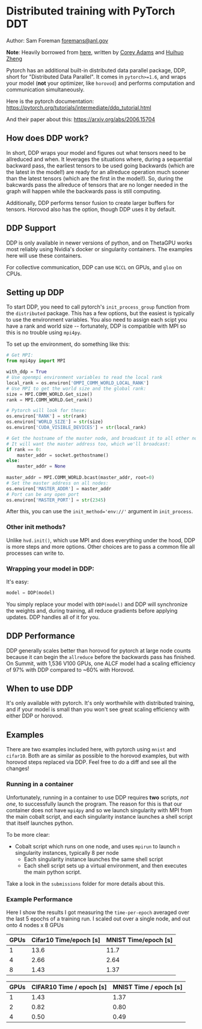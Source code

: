 # Distributed training with PyTorch DDT

Author: Sam Foreman [foremans@anl.gov](mailto:foremans@anl.gov)

**Note**: Heavily borrowed from [here](https://github.com/argonne-lcf/sdl_ai_workshop/blob/master/01_distributedDeepLearning/DDP/README.md), written by [Corey Adams](mailto:corey.adams@anl.gov) and [Huihuo Zheng](mailto:huihuo.zheng@anl.gov)

Pytorch has an additional built-in distributed data parallel package, DDP, short for "Distributed Data Parallel". It comes in `pytorch>=1.6`, and wraps your model (**not** your optimizer, like `horovod`) and performs computation and communication simultaneously.

Here is the pytorch documentation: https://pytorch.org/tutorials/intermediate/ddp_tutorial.html

And their paper about this: https://arxiv.org/abs/2006.15704



## How does DDP work?

In short, DDP wraps your model and figures out what tensors need to be allreduced and when. It leverages the situations where, during a sequential backward pass, the earliest tensors to be used going backwards (which are the latest in the model!) are ready for an allreduce operation much sooner than the latest tensors (which are the first in the model!). So, during the bakcwards pass the allreduce of tensors that are no longer needed in the graph will happen while the backwards pass is still computing.

Additionally, DDP performs tensor fusion to create larger buffers for tensors. Horovod also has the option, though DDP uses it by default.



## DDP Support

DDP is only available in newer versions of python, and on ThetaGPU works most reliably using Nvidia's docker or singularity containers. The examples here will use these containers.

For collective communication, DDP can use `NCCL` on GPUs, and `gloo` on CPUs.

## Setting up DDP

To start DDP, you need to call pytorch's `init_process_group` function from the `distributed` package. This has a few options, but the easiest is typically to use the environment variables. You also need to assign each scipt you have a rank and world size -- fortunately, DDP is compatible with MPI so this is no trouble using `mpi4py`.

To set up the environment, do something like this:

```python
# Get MPI:
from mpi4py import MPI

with_ddp = True
# Use openmpi environment variables to read the local rank
local_rank = os.environ['OMPI_COMM_WORLD_LOCAL_RANK']
# Use MPI to get the world size and the global rank:
size = MPI.COMM_WORLD.Get_size()
rank = MPI.COMM_WORLD.Get_rank()

# Pytorch will look for these:
os.environ['RANK'] = str(rank)
os.environ['WORLD_SIZE'] = str(size)
os.environ['CUDA_VISIBLE_DEVICES'] = str(local_rank)

# Get the hostname of the master node, and broadcast it to all other nodes
# It will want the master address too, which we'll broadcast:
if rank == 0:
    master_addr = socket.gethostname()
else:
    master_addr = None
    
master_addr = MPI.COMM_WORLD.bcast(master_addr, root=0)
# Set the master address on all nodes:
os.environ['MASTER_ADDR'] = master_addr
# Port can be any open port
os.environ['MASTER_PORT'] = str(2345)
```

After this, you can use the `init_method='env://'` argument in `init_process`.



### Other init methods?

Unlike `hvd.init()`, which use MPI and does everything under the hood, DDP is more steps and more options. Other choices are to pass a common file all processes can write to.



### Wrapping your model in DDP:

It's easy:

```python
model = DDP(model)
```

You simply replace your model with `DDP(model)` and DDP will synchronize the weights and, during training, all reduce gradients before applying updates. DDP handles all of it for you.



## DDP Performance

DDP generally scales better than horovod for pytorch at large node counts because it can begin the `allreduce` before the backwards pass has finished. On Summit, with 1,536 V100 GPUs, one ALCF model had a scaling efficiency of 97% with DDP compared to ~60% with Horovod.



## When to use DDP

It's only available with pytorch. It's only worthwhile with distributed training, and if your model is small than you won't see great scaling efficiency with either DDP or horovod.

## Examples

There are two examples included here, with pytorch using `mnist` and `cifar10`. Both are as similar as possible to the horovod examples, but with horovod steps replaced via DDP. Feel free to do a diff and see all the changes!

### Running in a container

Unfortunately, running in a container to use DDP requires **two** scripts, _not one_, to successfully launch the program. The reason for this is that our container does not have `mpi4py` and so we launch singularity with MPI from the main cobalt script, and each singularity instance launches a shell script that itself launches python.

To be more clear:

- Cobalt script which runs on one node, and uses `mpirun` to launch `n` singularity instances, typically 8 per node
  - Each singularity instance launches the same shell script
  - Each shell script sets up a virtual environment, and then executes the main python script.

Take a look in the `submissions` folder for more details about this.

### Example Performance

Here I show the results I got measuring the `time-per-epoch` averaged over the last 5 epochs of a training run. I scaled out over a single node, and out onto 4 nodes x 8 GPUs

| GPUs | Cifar10 Time/epoch [s] | MNIST Time/epoch [s] |
| ---- | ---------------------- | -------------------- |
| 1    | 13.6                   | 11.7                 |
| 4    | 2.66                   | 2.64                 |
| 8    | 1.43                   | 1.37                 |

| GPUs | CIFAR10 Time / epoch [s] | MNIST Time / epoch [s] |
| ---- | ------------------------ | ---------------------- |
| 1    | 1.43                     | 1.37                   |
| 2    | 0.82                     | 0.80                   |
| 4    | 0.50                     | 0.49                   |